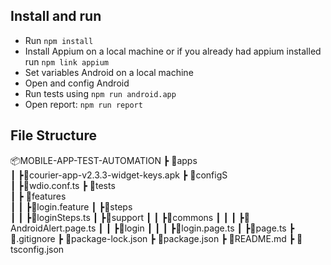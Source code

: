## Install and run

- Run `npm install`
- Install Appium on a local machine or if you already had appium installed run `npm link appium`
- Set variables Android on a local machine
- Open and config Android
- Run tests using `npm run android.app`
- Open report: `npm run report`

## File Structure

📦MOBILE-APP-TEST-AUTOMATION
 ┣ 📂apps  
 ┃ ┣📜courier-app-v2.3.3-widget-keys.apk
 ┣ 📂configS  
 ┃ ┣📜wdio.conf.ts
 ┣ 📂tests  
 ┃ ┣ 📂features  
 ┃ ┃ ┣📜login.feature
 ┃ ┣📂steps  
 ┃ ┃ ┣📜loginSteps.ts
 ┃ ┣📂support
 ┃ ┃ ┣📂commons
 ┃ ┃ ┃ ┣📜AndroidAlert.page.ts
 ┃ ┃ ┣📂login
 ┃ ┃ ┃ ┣📜login.page.ts
 ┃ ┣📜page.ts
 ┣ 📜.gitignore
 ┣ 📜package-lock.json
 ┣ 📜package.json
 ┣ 📜README.md
 ┣ 📜tsconfig.json